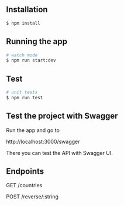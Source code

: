 
## Installation

```bash
$ npm install
```

## Running the app

```bash
# watch mode
$ npm run start:dev
```

## Test

```bash
# unit tests
$ npm run test
```

## Test the project with Swagger

Run the app and go to

http://localhost:3000/swagger

There you can test the API with Swagger UI.

## Endpoints

GET /countries

POST /reverse/:string